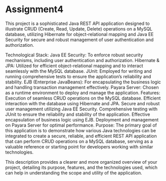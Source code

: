 # Assignment4

This project is a sophisticated Java REST API application designed to illustrate CRUD (Create, Read, Update, Delete) operations on a MySQL database, utilizing Hibernate for object-relational mapping and Java EE Security for secure and robust management of user authentication and authorization.

Technological Stack:
Java EE Security: To enforce robust security mechanisms, including user authentication and authorization.
Hibernate & JPA: Utilized for efficient object-relational mapping and to interact seamlessly with the MySQL database.
JUnit: Employed for writing and running comprehensive tests to ensure the application’s reliability and stability.
EJB (Enterprise JavaBeans): For encapsulating the business logic and handling transaction management effectively.
Payara Server: Chosen as a runtime environment to deploy and manage the application.
Features:
Execution of seamless CRUD operations on the MySQL database.
Efficient interaction with the database using Hibernate and JPA.
Secure and robust user management utilizing Java EE Security.
Comprehensive testing with JUnit to ensure the reliability and stability of the application.
Effective encapsulation of business logic using EJB.
Deployment and management on Payara Server for optimal performance.
Purpose:
The primary goal of this application is to demonstrate how various Java technologies can be integrated to create a secure, reliable, and efficient REST API application that can perform CRUD operations on a MySQL database, serving as a valuable reference or starting point for developers working with similar technologies.

This description provides a clearer and more organized overview of your project, detailing its purpose, features, and the technologies used, which can help in understanding the scope and utility of the application.
